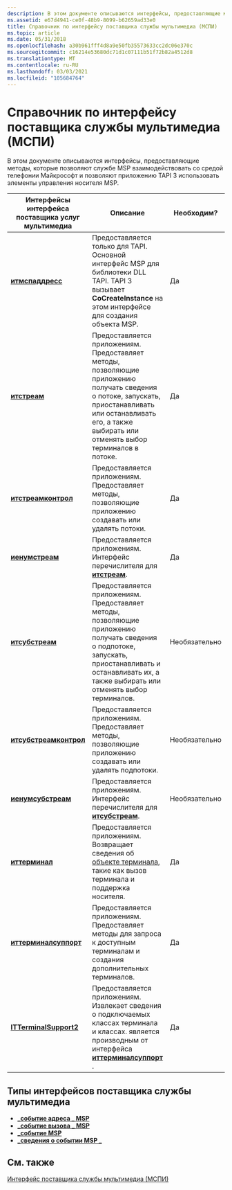 ```yaml
---
description: В этом документе описываются интерфейсы, предоставляющие методы, которые позволяют службе MSP взаимодействовать со средой телефонии Майкрософт и позволяют приложению TAPI 3 использовать элементы управления носителя MSP.
ms.assetid: e67d4941-ce0f-48b9-8099-b62659ad33e0
title: Справочник по интерфейсу поставщика службы мультимедиа (МСПИ)
ms.topic: article
ms.date: 05/31/2018
ms.openlocfilehash: a30b961fff4d8a9e50fb35573633cc2dc06e370c
ms.sourcegitcommit: c16214e53680dc71d1c07111b51f72b82a4512d8
ms.translationtype: MT
ms.contentlocale: ru-RU
ms.lasthandoff: 03/03/2021
ms.locfileid: "105684764"
---
```

# <a name="media-service-provider-interface-mspi-reference"></a>Справочник по интерфейсу поставщика службы мультимедиа (МСПИ)

В этом документе описываются интерфейсы, предоставляющие методы, которые позволяют службе MSP взаимодействовать со средой телефонии Майкрософт и позволяют приложению TAPI 3 использовать элементы управления носителя MSP.



| Интерфейсы интерфейса поставщика услуг мультимедиа      | Описание                                                                                                                                                                            | Необходим? |
|--------------------------------------------------|----------------------------------------------------------------------------------------------------------------------------------------------------------------------------------------|-----------|
| [**итмспаддресс**](/windows/desktop/api/msp/nn-msp-itmspaddress)             | Предоставляется только для TAPI. Основной интерфейс MSP для библиотеки DLL TAPI. TAPI 3 вызывает **CoCreateInstance** на этом интерфейсе для создания объекта MSP.                                               | Да       |
| [**итстреам**](/windows/win32/api/tapi3if/nn-tapi3if-itstream)                     | Предоставляется приложениям. Предоставляет методы, позволяющие приложению получать сведения о потоке, запускать, приостанавливать или останавливать его, а также выбирать или отменять выбор терминалов в потоке. | Да       |
| [**итстреамконтрол**](/windows/win32/api/tapi3if/nn-tapi3if-itstreamcontrol)       | Предоставляется приложениям. Предоставляет методы, позволяющие приложению создавать или удалять потоки.                                                                                       | Да       |
| [**иенумстреам**](/windows/desktop/api/tapi3if/nn-tapi3if-ienumstream)               | Предоставляется приложениям. Интерфейс перечислителя для [**итстреам**](/windows/win32/api/tapi3if/nn-tapi3if-itstream).                                                                                                        | Да       |
| [**итсубстреам**](/windows/win32/api/tapi3if/nn-tapi3if-itsubstream)               | Предоставляется приложениям. Предоставляет методы, позволяющие приложению получать сведения о подпотоке, запускать, приостанавливать и останавливать их, а также выбирать или отменять выбор терминалов.          | Необязательно  |
| [**итсубстреамконтрол**](/windows/win32/api/tapi3if/nn-tapi3if-itsubstreamcontrol) | Предоставляется приложениям. Предоставляет методы, позволяющие приложению создавать или удалять подпотоки.                                                                                    | Необязательно  |
| [**иенумсубстреам**](/windows/desktop/api/tapi3if/nn-tapi3if-ienumsubstream)         | Предоставляется приложениям. Интерфейс перечислителя для [**итсубстреам**](/windows/win32/api/tapi3if/nn-tapi3if-itsubstream).                                                                                                  | Необязательно  |
| [**иттерминал**](/windows/win32/api/tapi3if/nn-tapi3if-itterminal)                 | Предоставляется приложениям. Возвращает сведения об [объекте терминала](terminal-object.md), такие как вызов терминала и поддержка носителя.                                                    | Да       |
| [**иттерминалсуппорт**](/windows/win32/api/tapi3if/nn-tapi3if-itterminalsupport)   | Предоставляется приложениям. Предоставляет методы для запроса к доступным терминалам и создания дополнительных терминалов.                                                                             | Да       |
| [**ITTerminalSupport2**](/windows/desktop/api/tapi3if/nn-tapi3if-itterminalsupport2) | Предоставляется приложениям. Извлекает сведения о подключаемых классах терминала и классах. является производным от интерфейса [**иттерминалсуппорт**](/windows/win32/api/tapi3if/nn-tapi3if-itterminalsupport) .           | Да       |



 

## <a name="media-service-provider-interface-types"></a>Типы интерфейсов поставщика службы мультимедиа

-   [**\_событие адреса \_ MSP**](/windows/win32/api/msp/ne-msp-msp_address_event)
-   [**\_событие вызова \_ MSP**](/windows/win32/api/msp/ne-msp-msp_call_event)
-   [**\_событие MSP**](/windows/win32/api/msp/ne-msp-msp_event)
-   [**\_сведения о событии MSP \_**](/windows/win32/api/msp/ns-msp-msp_event_info)

## <a name="related-topics"></a>См. также

<dl> <dt>

[Интерфейс поставщика службы мультимедиа (МСПИ)](media-service-provider-interface-mspi-.md)
</dt> </dl>

 

 
